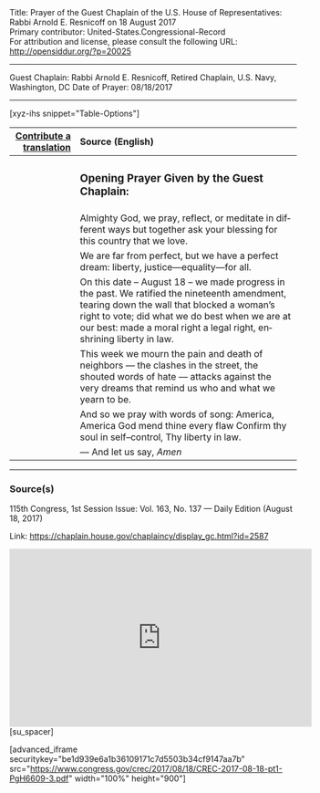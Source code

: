 <html>
<head></head>
<body>
Title: Prayer of the Guest Chaplain of the U.S. House of Representatives: Rabbi Arnold E. Resnicoff on 18 August 2017<br />
Primary contributor: United-States.Congressional-Record<br />
For attribution and license, please consult the following URL: <a href="http://opensiddur.org/?p=20025">http://opensiddur.org/?p=20025</a>
<p />
<hr />

Guest Chaplain: Rabbi Arnold E. Resnicoff, Retired Chaplain, U.S. Navy, Washington, DC
Date of Prayer: 08/18/2017

<hr />

[xyz-ihs snippet="Table-Options"]<table style="margin-left: auto; margin-right: auto;" class="draggable">
<thead><tr><th id="x" style="text-align: right;"><a href="/contributing/upload/">Contribute a translation</a></th><th style="text-align: left;">Source (English)</th></tr></thead>
<tbody>
<tr><td style="vertical-align:top;">
<div class="liturgy" lang="he">

</span></div></td>
 
<td style="vertical-align:top;">
<div class="english" lang="en">
<h3>Opening Prayer Given by the Guest Chaplain:</h3>
</div></td></tr>


<tr><td style="vertical-align:top;">
<div class="liturgy" lang="he">

</span></div></td>
 
<td style="vertical-align:top;">
<div class="english" lang="en">
Almighty God,
we pray, 
reflect, 
or meditate in different ways 
but together ask your blessing 
for this country that we love.
</div></td></tr>


<tr><td style="vertical-align:top;">
<div class="liturgy" lang="he">

</span></div></td>
 
<td style="vertical-align:top;">
<div class="english" lang="en">
We are far from perfect, 
but we have a perfect dream: 
liberty, justice—equality—for all.
</div></td></tr>


<tr><td style="vertical-align:top;">
<div class="liturgy" lang="he">

</span></div></td>
 
<td style="vertical-align:top;">
<div class="english" lang="en">
On this date – August 18 – 
we made progress in the past. 
We ratified the nineteenth amendment, 
tearing down the wall that blocked a woman’s right to vote;
did what we do best when we are at our best:
made a moral right a legal right, 
enshrining liberty in law.
</div></td></tr>


<tr><td style="vertical-align:top;">
<div class="liturgy" lang="he">

</span></div></td>
 
<td style="vertical-align:top;">
<div class="english" lang="en">
This week 
we mourn the pain and death of neighbors –– 
the clashes in the street, 
the shouted words of hate –– 
attacks against 
the very dreams that remind us who and what we yearn to be.
</div></td></tr>


<tr><td style="vertical-align:top;">
<div class="liturgy" lang="he">

</span></div></td>
 
<td style="vertical-align:top;">
<div class="english" lang="en">
And so we pray with words of song:
America, America
God mend thine every flaw
Confirm thy soul in self–control,
Thy liberty in law.
</div></td></tr>


<tr><td style="vertical-align:top;">
<div class="liturgy" lang="he">

</span></div></td>
 
<td style="vertical-align:top;">
<div class="english" lang="en">
–– And let us say, <em>Amen</em>
</div></td></tr>
</tbody></table>

<hr />

<h3>Source(s)</h3>

115th Congress, 1st Session
Issue: Vol. 163, No. 137 — Daily Edition (August 18, 2017)

Link: <a href="https://chaplain.house.gov/chaplaincy/display_gc.html?id=2587">https://chaplain.house.gov/chaplaincy/display_gc.html?id=2587</a>

<iframe width=530 height=312 src='https://www.c-span.org/video/standalone/?c4727153/prayer-rabbi-arnold-e-resnicoff' allowfullscreen='allowfullscreen' frameborder=0></iframe>[su_spacer]

[advanced_iframe securitykey="be1d939e6a1b36109171c7d5503b34cf9147aa7b" src="https://www.congress.gov/crec/2017/08/18/CREC-2017-08-18-pt1-PgH6609-3.pdf" width="100%" height="900"]
</body>
</html>